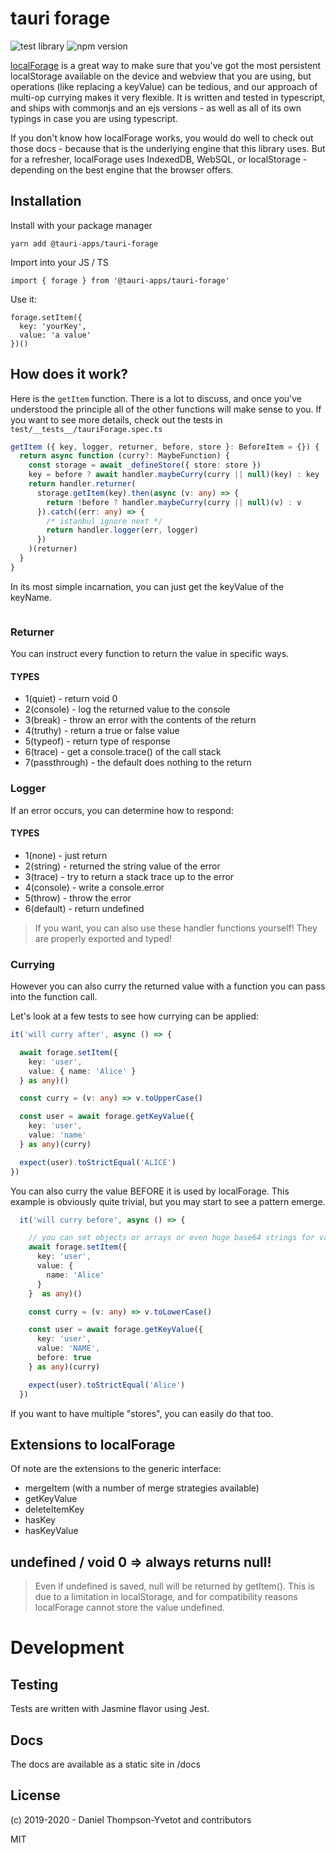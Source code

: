 # tauri forage

![test library](https://github.com/tauri-apps/tauri-forage/workflows/test%20library/badge.svg?branch=dev)
![npm version](https://img.shields.io/npm/v/@tauri-apps/tauri-forage.svg)

[localForage](https://localforage.github.io/localForage/) is a great way to make
sure that you've got the most persistent localStorage available on the device
and webview that you are using, but operations (like replacing a keyValue) can
be tedious, and our approach of multi-op currying makes it very flexible. It is
written and tested in typescript, and ships with commonjs and an ejs versions -
as well as all of its own typings in case you are using typescript.

If you don't know how localForage works, you would do well to check out those
docs - because that is the underlying engine that this library uses. But for a
refresher, localForage uses IndexedDB, WebSQL, or localStorage - depending on
the best engine that the browser offers.

## Installation

Install with your package manager

```
yarn add @tauri-apps/tauri-forage
```

Import into your JS / TS

```
import { forage } from '@tauri-apps/tauri-forage'
```

Use it:

```
forage.setItem({
  key: 'yourKey',
  value: 'a value'
})()
```

## How does it work?

Here is the `getItem` function. There is a lot to discuss, and once you've
understood the principle all of the other functions will make sense to you. If
you want to see more details, check out the tests in
`test/__tests__/tauriForage.spec.ts`

```ts
getItem ({ key, logger, returner, before, store }: BeforeItem = {}) {
  return async function (curry?: MaybeFunction) {
    const storage = await _defineStore({ store: store })
    key = before ? await handler.maybeCurry(curry || null)(key) : key
    return handler.returner(
      storage.getItem(key).then(async (v: any) => {
        return !before ? handler.maybeCurry(curry || null)(v) : v
      }).catch((err: any) => {
        /* istanbul ignore next */
        return handler.logger(err, logger)
      })
    )(returner)
  }
}
```

In its most simple incarnation, you can just get the keyValue of the keyName.

```

```

### Returner

You can instruct every function to return the value in specific ways.

#### TYPES

-   1(quiet) - return void 0
-   2(console) - log the returned value to the console
-   3(break) - throw an error with the contents of the return
-   4(truthy) - return a true or false value
-   5(typeof) - return type of response
-   6(trace) - get a console.trace() of the call stack
-   7(passthrough) - the default does nothing to the return

### Logger

If an error occurs, you can determine how to respond:

#### TYPES

-   1(none) - just return
-   2(string) - returned the string value of the error
-   3(trace) - try to return a stack trace up to the error
-   4(console) - write a console.error
-   5(throw) - throw the error
-   6(default) - return undefined

> If you want, you can also use these handler functions yourself! They are
> properly exported and typed!

### Currying

However you can also curry the returned value with a function you can pass into
the function call.

Let's look at a few tests to see how currying can be applied:

```ts
it('will curry after', async () => {

  await forage.setItem({
    key: 'user',
    value: { name: 'Alice' }
  } as any)()

  const curry = (v: any) => v.toUpperCase()

  const user = await forage.getKeyValue({
    key: 'user',
    value: 'name'
  } as any)(curry)

  expect(user).toStrictEqual('ALICE')
})
```

You can also curry the value BEFORE it is used by localForage. This example is
obviously quite trivial, but you may start to see a pattern emerge.

```ts
  it('will curry before', async () => {

    // you can set objects or arrays or even huge base64 strings for values
    await forage.setItem({
      key: 'user',
      value: {
        name: 'Alice'
      }
    }  as any)()

    const curry = (v: any) => v.toLowerCase()

    const user = await forage.getKeyValue({
      key: 'user',
      value: 'NAME',
      before: true
    } as any)(curry)

    expect(user).toStrictEqual('Alice')
  })
```

If you want to have multiple "stores", you can easily do that too.

## Extensions to localForage

Of note are the extensions to the generic interface:

-   mergeItem (with a number of merge strategies available)
-   getKeyValue
-   deleteItemKey
-   hasKey
-   hasKeyValue

## undefined / void 0 => always returns null!

> Even if undefined is saved, null will be returned by getItem(). This is due to
> a limitation in localStorage, and for compatibility reasons localForage cannot
> store the value undefined.

# Development

## Testing

Tests are written with Jasmine flavor using Jest.

## Docs

The docs are available as a static site in /docs

## License

(c) 2019-2020 - Daniel Thompson-Yvetot and contributors

MIT
